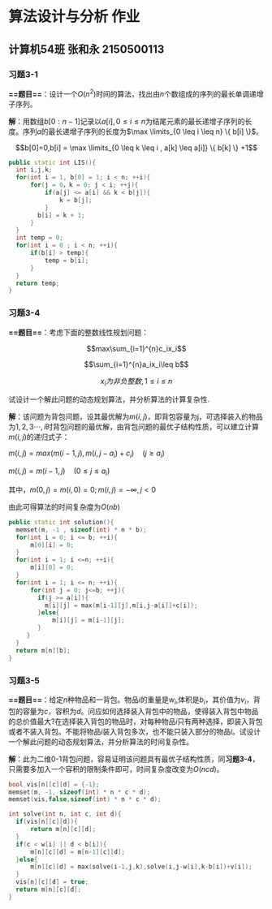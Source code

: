 # 算法设计与分析 作业

## 计算机54班  张和永 2150500113

### 习题3-1

**==题目==**：设计一个$O(n^2)$时间的算法，找出由$n$个数组成的序列的最长单调递增子序列。

**解**：用数组$b[0:n-1]$记录以$a[i],0\leq i \leq n$为结尾元素的最长递增子序列的长度。序列$a$的最长递增子序列的长度为$\max \limits_{0 \leq i \leq n} \{ b[i] \}$。

$$b[0]=0,b[i] = \max \limits_{0 \leq k \leq i , a[k] \leq a[i]} \{ b[k] \} +1$$

```c++
public static int LIS(){
  int i,j,k;
  for(int i = 1, b[0] = 1; i < n; ++i){
      for(j = 0，k = 0; j < i; ++j){
          if(a[j] <= a[i] && k < b[j]){
              k = b[j];
          }
        b[i] = k + 1;
      }
  }
  int temp = 0;
  for(int i = 0 ; i < n; ++i){
      if(b[i] > temp){
          temp = b[i];
      }
  }
  return temp;
}
```

### 习题3-4

**==题目==**：考虑下面的整数线性规划问题：

$$max\sum_{i=1}^{n}c_ix_i$$

$$\sum_{i=1}^{n}a_ix_i\leq b$$

$$x_i为非负整数,1\leq i \leq n$$

试设计一个解此问题的动态规划算法，并分析算法的计算复杂性.

**解**：该问题为背包问题，设其最优解为$m(i,j)$，即背包容量为j，可选择装入的物品为$1,2,3 \cdots ,i$时背包问题的最优解，由背包问题的最优子结构性质，可以建立计算$m(i,j)$的递归式子：

$m(i,j) = max(m(i-1,j),m(i,j-a_i)+c_i) \quad  (j \geq a_i)$

$m(i,j) = m(i-1,j) \quad (0 \leq j \leq a_i)$

其中，$m(0,j) = m(i,0) = 0; m(i,j) = -\infty, j<0$

由此可得算法的时间复杂度为$O(nb)$

```c++
public static int solution(){
  memset(m, -1 , sizeof(int) * n * b);
  for(int i = 0; i <= b; ++i){
      m[0][i] = 0;
  }
  for(int i = 1; i <=n; ++i){
      m[i][0] = 0;
  }
  for(int i = 1; i <= n; ++i){
      for(int j = 0; j<=b; ++j){
        if(j >= a[i]){
          m[i][j] = max(m[i-1][j],m[i,j-a[i]]+c[i]);
        }else{
            m[i][j] = m[i-1][j];
        }
     }
  }
  return m[n][b];
}
```

### 习题3-5

**==题目==**：给定$n$种物品和一背包。物品$i$的重量是$w_i$,体积是$b_i$，其价值为$v_i$，背包的容量为$c$，容积为$d$。问应如何选择装入背包中的物品，使得装入背包中物品的总价值最大?在选择装入背包的物品时，对每种物品$i$只有两种选择，即装入背包或者不装入背包。不能将物品$i$装入背包多次，也不能只装入部分的物品$i$。试设计一个解此问题的动态规划算法，并分析算法的时间复杂性。

**解**：此为二维0-1背包问题，容易证明该问题具有最优子结构性质，同**习题3-4**，只需要多加入一个容积的限制条件即可，时间复杂度改变为$O(ncd)$。

```c++
bool vis[n][c][d] = {-1};
memset(m, -1, sizeof(int) * n * c * d);
memset(vis,false,sizeof(int) * n * c * d);

int solve(int n, int c, int d){
  if(vis[n][c][d]){
      return m[n][c][d];
  }
  if(c < w[i] || d < b[i]){
      m[n][c][d] = m[n-1][c][d];
  }else{
      m[n][c][d] = max(solve(i-1,j,k),solve(i,j-w[i],k-b[i])+v[i]);
  }
  vis[n][c][d] = true;
  return m[n][c][d];
}
```

